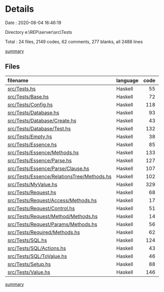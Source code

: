 # Details

Date : 2020-08-04 16:46:19

Directory e:\REP\server\src\Tests

Total : 24 files,  2149 codes, 62 comments, 277 blanks, all 2488 lines

[summary](results.md)

## Files
| filename | language | code | comment | blank | total |
| :--- | :--- | ---: | ---: | ---: | ---: |
| [src/Tests.hs](/src/Tests.hs) | Haskell | 55 | 0 | 14 | 69 |
| [src/Tests/Base.hs](/src/Tests/Base.hs) | Haskell | 72 | 0 | 14 | 86 |
| [src/Tests/Config.hs](/src/Tests/Config.hs) | Haskell | 118 | 0 | 18 | 136 |
| [src/Tests/Database.hs](/src/Tests/Database.hs) | Haskell | 93 | 3 | 15 | 111 |
| [src/Tests/Database/Create.hs](/src/Tests/Database/Create.hs) | Haskell | 43 | 0 | 8 | 51 |
| [src/Tests/Database/Test.hs](/src/Tests/Database/Test.hs) | Haskell | 132 | 0 | 14 | 146 |
| [src/Tests/Empty.hs](/src/Tests/Empty.hs) | Haskell | 38 | 0 | 4 | 42 |
| [src/Tests/Essence.hs](/src/Tests/Essence.hs) | Haskell | 85 | 19 | 4 | 108 |
| [src/Tests/Essence/Methods.hs](/src/Tests/Essence/Methods.hs) | Haskell | 133 | 0 | 22 | 155 |
| [src/Tests/Essence/Parse.hs](/src/Tests/Essence/Parse.hs) | Haskell | 127 | 0 | 14 | 141 |
| [src/Tests/Essence/Parse/Clause.hs](/src/Tests/Essence/Parse/Clause.hs) | Haskell | 107 | 0 | 17 | 124 |
| [src/Tests/Essence/RelationsTree/Methods.hs](/src/Tests/Essence/RelationsTree/Methods.hs) | Haskell | 102 | 0 | 18 | 120 |
| [src/Tests/MyValue.hs](/src/Tests/MyValue.hs) | Haskell | 329 | 8 | 23 | 360 |
| [src/Tests/Request.hs](/src/Tests/Request.hs) | Haskell | 68 | 32 | 2 | 102 |
| [src/Tests/Request/Access/Methods.hs](/src/Tests/Request/Access/Methods.hs) | Haskell | 17 | 0 | 7 | 24 |
| [src/Tests/Request/Control.hs](/src/Tests/Request/Control.hs) | Haskell | 51 | 0 | 11 | 62 |
| [src/Tests/Request/Method/Methods.hs](/src/Tests/Request/Method/Methods.hs) | Haskell | 14 | 0 | 5 | 19 |
| [src/Tests/Request/Params/Methods.hs](/src/Tests/Request/Params/Methods.hs) | Haskell | 56 | 0 | 11 | 67 |
| [src/Tests/Required/Methods.hs](/src/Tests/Required/Methods.hs) | Haskell | 62 | 0 | 12 | 74 |
| [src/Tests/SQL.hs](/src/Tests/SQL.hs) | Haskell | 124 | 0 | 6 | 130 |
| [src/Tests/SQL/Actions.hs](/src/Tests/SQL/Actions.hs) | Haskell | 43 | 0 | 5 | 48 |
| [src/Tests/SQL/ToValue.hs](/src/Tests/SQL/ToValue.hs) | Haskell | 46 | 0 | 10 | 56 |
| [src/Tests/Setup.hs](/src/Tests/Setup.hs) | Haskell | 88 | 0 | 9 | 97 |
| [src/Tests/Value.hs](/src/Tests/Value.hs) | Haskell | 146 | 0 | 14 | 160 |

[summary](results.md)